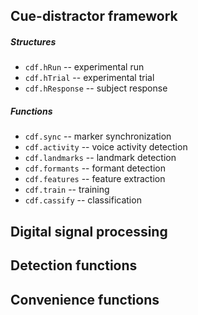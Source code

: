 Cue-distractor framework
------------------------

##### Structures

- `cdf.hRun` -- experimental run
- `cdf.hTrial` -- experimental trial
- `cdf.hResponse` -- subject response


##### Functions

- `cdf.sync` -- marker synchronization
- `cdf.activity` -- voice activity detection
- `cdf.landmarks` -- landmark detection
- `cdf.formants` -- formant detection
- `cdf.features` -- feature extraction
- `cdf.train` -- training
- `cdf.cassify` -- classification

Digital signal processing
-------------------------

Detection functions
-------------------

Convenience functions
---------------------

